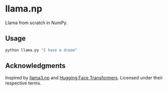 # llama.np

Llama from scratch in NumPy.

## Usage

```python
python llama.py "I have a dream"
```

## Acknowledgments

Inspired by [llama3.np](https://github.com/likejazz/llama3.np) and [Hugging Face Transformers](https://github.com/huggingface/transformers/tree/main/src/transformers/models/llama). Licensed under their respective terms.
